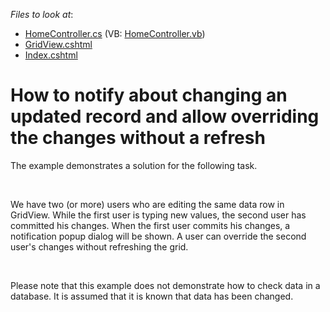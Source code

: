 <!-- default file list -->
*Files to look at*:

* [HomeController.cs](./CS/DevExpressMvcApplication1/Controllers/HomeController.cs) (VB: [HomeController.vb](./VB/DevExpressMvcApplication1/Controllers/HomeController.vb))
* [GridView.cshtml](./CS/DevExpressMvcApplication1/Views/Home/GridView.cshtml)
* [Index.cshtml](./CS/DevExpressMvcApplication1/Views/Home/Index.cshtml)
<!-- default file list end -->
# How to notify about changing an updated record and allow overriding the changes without a refresh


<p>The example demonstrates a solution for the following task.</p><br />
<p>We have two (or more) users who are editing the same data row in GridView. While the first user is typing new values, the second user has committed his changes. When the first user commits his changes, a notification popup dialog will be shown. A user can override the second user's changes without refreshing the grid.</p><br />
<p>Please note that this example does not demonstrate how to check data in a database. It is assumed that it is known that data has been changed.</p>

<br/>


